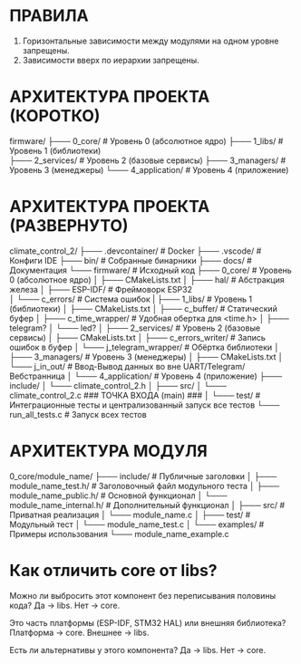 # ПРАВИЛА
  1. Горизонтальные зависимости между модулями на одном уровне запрещены.
  2. Зависимости вверх по иерархии запрещены.

# АРХИТЕКТУРА ПРОЕКТА (КОРОТКО)
  firmware/
  ├─── 0_core/                             # Уровень 0 (абсолютное ядро)
  ├─── 1_libs/                             # Уровень 1 (библиотеки)            
  ├─── 2_services/                         # Уровень 2 (базовые сервисы)
  ├─── 3_managers/                         # Уровень 3 (менеджеры)
  └─── 4_application/                      # Уровень 4 (приложение)

# АРХИТЕКТУРА ПРОЕКТА (РАЗВЕРНУТО)
  climate_control_2/
  ├─── .devcontainer/                   # Docker
  ├─── .vscode/                         # Конфиги IDE
  ├─── bin/                             # Собранные бинарники
  ├─── docs/                            # Документация
  └─── firmware/                        # Исходный код
       ├─── 0_core/                        # Уровень 0 (абсолютное ядро)
       │    ├─── CMakeLists.txt
       │    ├─── hal/                         # Абстракция железа
       │    ├─── ESP-IDF/                     # Фреймоворк ESP32  
       │    └─── c_errors/                    # Система ошибок
       |
       ├─── 1_libs/                        # Уровень 1 (библиотеки)
       │    ├─── CMakeLists.txt
       │    ├─── c_buffer/                    # Статический буфер
       │    ├─── c_time_wrapper/              # Удобная обертка для <time.h>
       │    ├─── telegram?
       │    └─── led?
       │
       ├─── 2_services/                    # Уровень 2 (базовые сервисы)
       │    ├─── CMakeLists.txt
       │    ├─── c_errors_writer/             # Запись ошибок в буфер
       │    └─── j_telegram_wrapper/          # Обёртка библиотеки
       │
       ├─── 3_managers/                    # Уровень 3 (менеджеры)
       │    ├─── CMakeLists.txt
       │    └─── j_in_out/                    # Ввод-Вывод данных во вне UART/Telegram/Вебстранница
       │
       └─── 4_application/                 # Уровень 4 (приложение)
            ├─── include/
            │    └─── climate_control_2.h
            │
            ├─── src/
            │    └─── climate_control_2.c        ### ТОЧКА ВХОДА (main) ###
            │
            └─── test/                        # Интеграционные тесты и централизованный запуск все тестов
                 └─── run_all_tests.c            # Запуск всех тестов
            
# АРХИТЕКТУРА МОДУЛЯ
  0_core/module_name/
  ├─── include/                           # Публичные заголовки
  │    ├─── module_name_test.h/              # Заголовочный файл модульного теста
  │    ├─── module_name_public.h/            # Основной функционал
  │    └─── module_name_internal.h/          # Дополнительный функционал
  │
  ├─── src/                               # Приватная реализация
  │    └─── module_name.c
  │
  ├─── test/                              # Модульный тест
  │    └─── module_name_test.c
  │
  └─── examples/                          # Примеры использования
       └─── module_name_example.c

# Как отличить core от libs?
  Можно ли выбросить этот компонент без переписывания половины кода?
      Да → libs.
      Нет → core.

  Это часть платформы (ESP-IDF, STM32 HAL) или внешняя библиотека?
    Платформа → core.
    Внешнее → libs.

  Есть ли альтернативы у этого компонента?
    Да → libs.
    Нет → core.